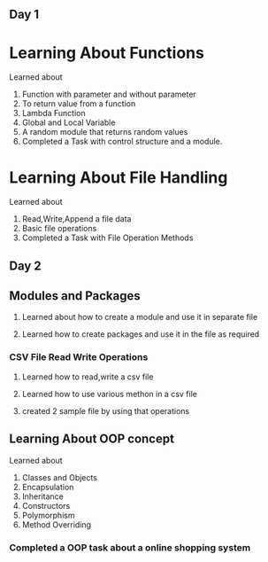 ## Day 1
# Learning About Functions

Learned about 
1. Function with parameter and without parameter 
2. To return value from a function
3. Lambda Function
4. Global and Local Variable
5. A random module that returns random values
6. Completed a Task with control structure and a module.


# Learning About File Handling

Learned about
1. Read,Write,Append a file data
2. Basic file operations
3. Completed a Task with File Operation Methods


## Day 2


## Modules and Packages 

1. Learned about how to create a module and use it in separate file

2. Learned how to create packages and use it in the file as required


### CSV File Read Write Operations

1. Learned how to read,write a csv file

2. Learned how to use various methon in a csv file

3. created 2 sample file by using that operations

## Learning About OOP concept

Learned about
1. Classes and Objects
2. Encapsulation
3. Inheritance
4. Constructors
5. Polymorphism
6. Method Overriding
 
### Completed a OOP task about a online shopping system
